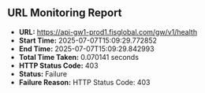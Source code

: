 ## URL Monitoring Report

- **URL:** https://api-gw1-prod1.fisglobal.com/gw/v1/health
- **Start Time:** 2025-07-07T15:09:29.772852
- **End Time:** 2025-07-07T15:09:29.842993
- **Total Time Taken:** 0.070141 seconds
- **HTTP Status Code:** 403
- **Status:** Failure
- **Failure Reason:** HTTP Status Code: 403
